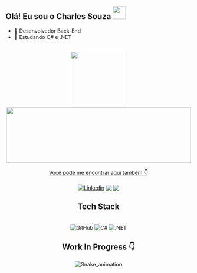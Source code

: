 ## Olá! Eu sou o Charles Souza  <img src="https://media.giphy.com/media/hvRJCLFzcasrR4ia7z/giphy.gif" width= 35>


- 🔭 Desenvolvedor Back-End
- 🌱 Estudando C# e .NET

 <div>
   <div align="center"><br>
  <a href="https://github.com/charlessouza14">
  <img height="150em" src="https://github-readme-stats-sigma-five.vercel.app/api?username=charlessouza14&show_icons=true&theme=dracula&include_all_commits=true&count_private=true"/>
  <img height="150em" width="500cm" src="https://github-readme-stats-sigma-five.vercel.app/api/top-langs/?username=charlessouza14&layout=compact&langs_count=7&theme=dracula"/>

<div align="center"><br>
Você pode me encontrar aqui também 👇
<div align="center"><br>
<a href="https://www.linkedin.com/in/charles-souza-984787234/" target="_blank">
<img align="center" alt="Linkedin" src="https://img.shields.io/badge/LinkedIn-0077B5?style=for-the-badge&logo=linkedin&logoColor=white"></a>
<a href="https://instagram.com/charlessouza14" target="_blank">
<img align="center" src="https://img.shields.io/badge/Instagram-E4405F?style=for-the-badge&logo=instagram&logoColor=white"></a>
<a href = "mailto:charles.souza.silva1995@gmail.com"><img align="center" src="https://img.shields.io/badge/-Gmail-%23333?style=for-the-badge&logo=gmail&logoColor=white" target="_blank"></a>


## Tech Stack

<div align="center"><br>

<img align="center" alt="GitHub" src="https://img.shields.io/badge/GitHub-100000?style=for-the-badge&logo=github&logoColor=white">
<img align="center" alt="C#" src="https://img.shields.io/badge/C%23-239120?style=for-the-badge&logo=c-sharp&logoColor=white">
<img align="center" alt=".NET" src="https://img.shields.io/badge/.NET-5C2D91?style=for-the-badge&logo=.net&logoColor=white">

## Work In Progress 👇

![Snake_animation](https://github.com/charlessouza14/charlessouza14/blob/output/github-contribution-grid-snake.svg)


